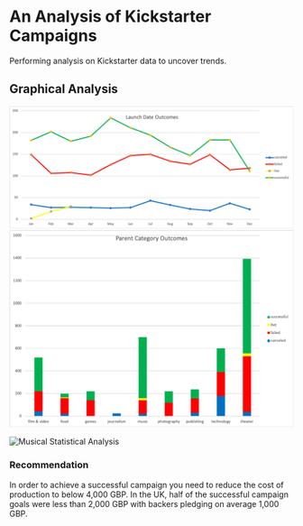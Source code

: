 # An Analysis of Kickstarter Campaigns
Performing analysis on Kickstarter data to uncover trends.
## Graphical Analysis
![](https://github.com/Shou75/kickstarter-analysis/blob/master/Launched%20Date%20Outcomes.png)
![](https://github.com/Shou75/kickstarter-analysis/blob/master/Parent%20Category%20Outcome.png)


<img width="683" alt="Musical Statistical Analysis" src="https://user-images.githubusercontent.com/68202407/87261519-7b34b380-c484-11ea-990d-a356fcdfcdac.png">

### Recommendation
In order to achieve a successful campaign you need to reduce the cost of production to below 4,000 GBP.  In the UK, half of the successful campaign goals were less than 2,000 GBP with backers pledging on average 1,000 GBP. 

